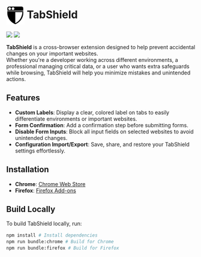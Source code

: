# <img src="public/icon/48.png" align="absmiddle"> TabShield

[<img src="https://user-images.githubusercontent.com/7257362/196050028-71dd50f6-19a8-4405-ab7e-a022eb5a4287.png">](https://chromewebstore.google.com/detail/tabshield/einfknhcpbipilnjckhfkgaekljghame) [<img src="https://user-images.githubusercontent.com/7257362/196050056-9afc4687-bc02-4b7f-ad4a-3b2e86e65507.png">](#)

**TabShield** is a cross-browser extension designed to help prevent accidental changes on your important websites.  
Whether you're a developer working across different environments, a professional managing critical data, or a user who wants extra safeguards while browsing, TabShield will help you minimize mistakes and unintended actions.

## Features

- **Custom Labels**: Display a clear, colored label on tabs to easily differentiate environments or important websites.
- **Form Confirmation**: Add a confirmation step before submitting forms.
- **Disable Form Inputs**: Block all input fields on selected websites to avoid unintended changes.
- **Configuration Import/Export**: Save, share, and restore your TabShield settings effortlessly.

## Installation

- **Chrome**: [Chrome Web Store](https://chromewebstore.google.com/detail/tabshield/einfknhcpbipilnjckhfkgaekljghame)
- **Firefox**: [Firefox Add-ons](#)

## Build Locally

To build TabShield locally, run:

```sh
npm install # Install dependencies
npm run bundle:chrome # Build for Chrome
npm run bundle:firefox # Build for Firefox
```